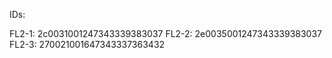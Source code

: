 IDs:

FL2-1: 2c0031001247343339383037
FL2-2: 2e0035001247343339383037
FL2-3: 270021001647343337363432
